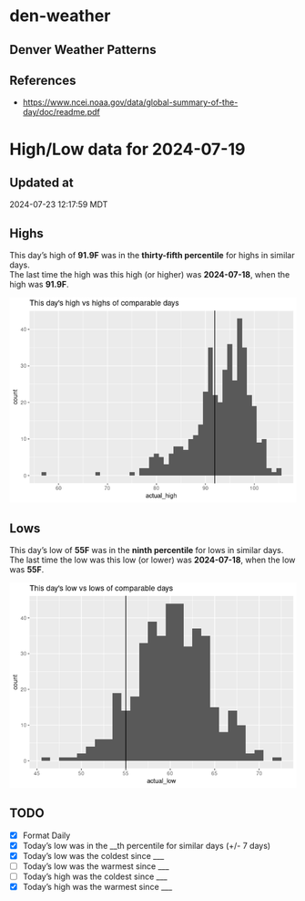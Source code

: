 # den-weather


## Denver Weather Patterns

## References

- <https://www.ncei.noaa.gov/data/global-summary-of-the-day/doc/readme.pdf>

# High/Low data for 2024-07-19

## Updated at

2024-07-23 12:17:59 MDT

## Highs

This day’s high of **91.9F** was in the **thirty-fifth percentile** for
highs in similar days.  
The last time the high was this high (or higher) was **2024-07-18**,
when the high was **91.9F**.

![](readme_files/figure-commonmark/unnamed-chunk-4-1.png)

## Lows

This day’s low of **55F** was in the **ninth percentile** for lows in
similar days.  
The last time the low was this low (or lower) was **2024-07-18**, when
the low was **55F**.

![](readme_files/figure-commonmark/unnamed-chunk-6-1.png)

## TODO

- [x] Format Daily
- [x] Today’s low was in the \_\_th percentile for similar days (+/- 7
  days)
- [x] Today’s low was the coldest since \_\_\_
- [ ] Today’s low was the warmest since \_\_\_
- [ ] Today’s high was the coldest since \_\_\_
- [x] Today’s high was the warmest since \_\_\_
